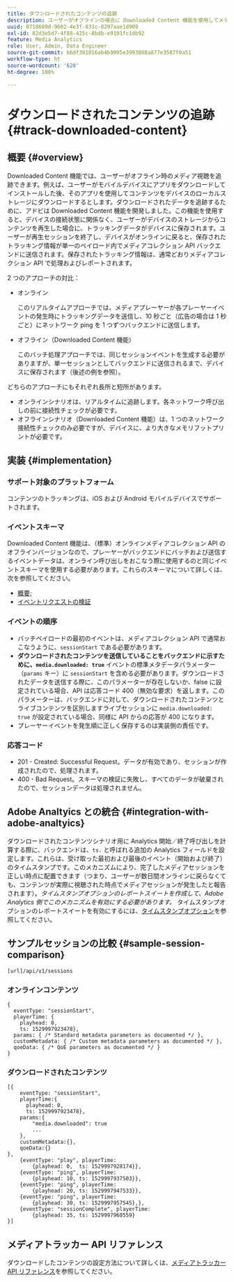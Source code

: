 ```yaml
---
title: ダウンロードされたコンテンツの追跡
description: ユーザーがオフラインの場合に Downloaded Content 機能を使用してメディア視聴をトラッキングする方法について説明します。
uuid: 0718689d-9602-4e3f-833c-8297aae1d909
exl-id: 82d3e5d7-4f88-425c-8bdb-e9101fc1db92
feature: Media Analytics
role: User, Admin, Data Engineer
source-git-commit: b6df391016ab4b9095e3993808a877e3587f0a51
workflow-type: ht
source-wordcount: '628'
ht-degree: 100%

---
```


# ダウンロードされたコンテンツの追跡{#track-downloaded-content}

## 概要  {#overview}

Downloaded Content 機能では、ユーザーがオフライン時のメディア視聴を追跡できます。例えば、ユーザーがモバイルデバイスにアプリをダウンロードしてインストールした後、そのアプリを使用してコンテンツをデバイスのローカルストレージにダウンロードするとします。ダウンロードされたデータを追跡するために、アドビは Downloaded Content 機能を開発しました。この機能を使用すると、デバイスの接続状態に関係なく、ユーザーがデバイスのストレージからコンテンツを再生した場合に、トラッキングデータがデバイスに保存されます。ユーザーが再生セッションを終了し、デバイスがオンラインに戻ると、保存されたトラッキング情報が単一のペイロード内でメディアコレクション API バックエンドに送信されます。保存されたトラッキング情報は、通常どおりメディアコレクション API で処理およびレポートされます。

2 つのアプローチの対比：

* オンライン

   このリアルタイムアプローチでは、メディアプレーヤーが各プレーヤーイベントの発生時にトラッキングデータを送信し、10 秒ごと（広告の場合は 1 秒ごと）にネットワーク ping を 1 つずつバックエンドに送信します。

* オフライン（Downloaded Content 機能）

   このバッチ処理アプローチでは、同じセッションイベントを生成する必要がありますが、単一セッションとしてバックエンドに送信されるまで、デバイスに保存されます（後述の例を参照）。

どちらのアプローチにもそれぞれ長所と短所があります。
* オンラインシナリオは、リアルタイムに追跡します。各ネットワーク呼び出しの前に接続性チェックが必要です。
* オフラインシナリオ（Downloaded Content 機能）は、1 つのネットワーク接続性チェックのみ必要ですが、デバイスに、より大きなメモリフットプリントが必要です。

## 実装 {#implementation}

### サポート対象のプラットフォーム

コンテンツのトラッキングは、iOS および Android モバイルデバイスでサポートされます。

### イベントスキーマ

Downloaded Content 機能は、（標準）オンラインメディアコレクション API のオフラインバージョンなので、プレーヤーがバックエンドにバッチおよび送信するイベントデータは、オンライン呼び出しをおこなう際に使用するのと同じイベントスキーマを使用する必要があります。これらのスキーマについて詳しくは、次を参照してください。
* [概要;](/help/media-collection-api/mc-api-overview.md)
* [イベントリクエストの検証](/help/media-collection-api/mc-api-impl/mc-api-validate-reqs.md)

### イベントの順序

* バッチペイロードの最初のイベントは、メディアコレクション API で通常おこなうように、`sessionStart` である必要があります。
* **ダウンロードされたコンテンツを送信していることをバックエンドに示すために、`media.downloaded: true`** イベントの標準メタデータパラメーター（`params` キー）に `sessionStart` を含める必要があります。ダウンロードされたデータを送信する際に、このパラメーターが存在しないか、false に設定されている場合、API は応答コード 400（無効な要求）を返します。このパラメーターは、バックエンドに対して、ダウンロードされたコンテンツとライブコンテンツを区別しますライブセッションに `media.downloaded: true` が設定されている場合、同様に API からの応答が 400 になります。
* プレーヤーイベントを発生順に正しく保存するのは実装側の責任です。

### 応答コード

* 201 - Created: Successful Request。データが有効であり、セッションが作成されたので、処理されます。
* 400 - Bad Request。スキーマの検証に失敗し、すべてのデータが破棄されたので、セッションデータは処理されません。

## Adobe Analtyics との統合 {#integration-with-adobe-analtyics}

ダウンロードされたコンテンツシナリオ用に Analytics 開始／終了呼び出しを計算する際に、バックエンドは、`ts.` と呼ばれる追加の Analytics フィールドを設定します。これらは、受け取った最初および最後のイベント（開始および終了）のタイムスタンプです。このメカニズムにより、完了したメディアセッションを正しい時点に配置できます（つまり、ユーザーが数日間オンラインに戻らなくても、コンテンツが実際に視聴された時点でメディアセッションが発生したと報告されます）。_タイムスタンプオプションのレポートスイートを作成して、Adobe Analytics 側でこのメカニズムを有効にする必要があります。_ タイムスタンプオプションのレポートスイートを有効にするには、[タイムスタンプオプション](https://experienceleague.adobe.com/docs/analytics/admin/admin-tools/timestamp-optional.html?lang=ja)を参照してください。

## サンプルセッションの比較 {#sample-session-comparison}

```
[url]/api/v1/sessions
```

### オンラインコンテンツ

```
{
  eventType: "sessionStart",
  playerTime: {
    playhead: 0,  
    ts: 1529997923478},  
  params: { /* Standard metadata parameters as documented */ },  
  customMetadata: { /* Custom metadata parameters as documented */ },  
  qoeData: { /* QoE parameters as documented */ }
}
```

### ダウンロードされたコンテンツ

```
[{
    eventType: "sessionStart",
    playerTime:{
      playhead: 0,
      ts: 1529997923478},  
    params:{
        "media.downloaded": true
        ...
    },
    customMetadata:{},  
    qoeData:{}
},
    {eventType: "play", playerTime:
        {playhead: 0,  ts: 1529997928174}},
    {eventType: "ping", playerTime:
        {playhead: 10, ts: 1529997937503}},
    {eventType: "ping", playerTime:
        {playhead: 20, ts: 1529997947533}},
    {eventType: "ping", playerTime:
        {playhead: 30, ts: 1529997957545},},
    {eventType: "sessionComplete", playerTime:
        {playhead: 35, ts: 1529997960559}
}]
```

## メディアトラッカー API リファレンス

ダウンロードしたコンテンツの設定方法について詳しくは、[メディアトラッカー API リファレンス](https://aep-sdks.gitbook.io/docs/using-mobile-extensions/adobe-media-analytics/media-api-reference#media-api-reference)を参照してください。
